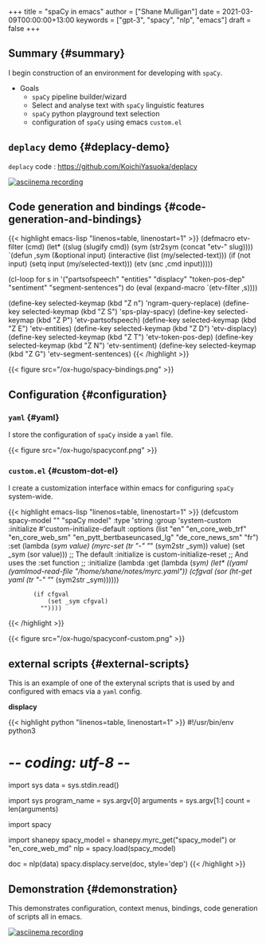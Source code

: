 +++
title = "spaCy in emacs"
author = ["Shane Mulligan"]
date = 2021-03-09T00:00:00+13:00
keywords = ["gpt-3", "spacy", "nlp", "emacs"]
draft = false
+++

## Summary {#summary}

I begin construction of an environment for developing with `spaCy`.

-   Goals
    -   `spaCy` pipeline builder/wizard
    -   Select and analyse text with `spaCy` linguistic features
    -   `spaCy` python playground text selection
    -   configuration of `spaCy` using emacs `custom.el`


## `deplacy` demo {#deplacy-demo}

`deplacy` code
: <https://github.com/KoichiYasuoka/deplacy>

<a title="asciinema recording" href="https://asciinema.org/a/OJcQVwHftFkLEypmaN8Qv8vLz" target="_blank"><img alt="asciinema recording" src="https://asciinema.org/a/OJcQVwHftFkLEypmaN8Qv8vLz.svg" /></a>


## Code generation and bindings {#code-generation-and-bindings}

{{< highlight emacs-lisp "linenos=table, linenostart=1" >}}
(defmacro etv-filter (cmd)
  (let* ((slug (slugify cmd))
         (sym (str2sym (concat "etv-" slug))))
    `(defun ,sym (&optional input)
       (interactive (list (my/selected-text)))
       (if (not input)
           (setq input (my/selected-text)))
       (etv (snc ,cmd input)))))

(cl-loop for s in
         '("partsofspeech"
           "entities"
           "displacy"
           "token-pos-dep"
           "sentiment"
           "segment-sentences")
         do
         (eval
          (expand-macro
           `(etv-filter ,s))))

(define-key selected-keymap (kbd "Z n") 'ngram-query-replace)
(define-key selected-keymap (kbd "Z S") 'sps-play-spacy)
(define-key selected-keymap (kbd "Z P") 'etv-partsofspeech)
(define-key selected-keymap (kbd "Z E") 'etv-entities)
(define-key selected-keymap (kbd "Z D") 'etv-displacy)
(define-key selected-keymap (kbd "Z T") 'etv-token-pos-dep)
(define-key selected-keymap (kbd "Z N") 'etv-sentiment)
(define-key selected-keymap (kbd "Z G") 'etv-segment-sentences)
{{< /highlight >}}

{{< figure src="/ox-hugo/spacy-bindings.png" >}}


## Configuration {#configuration}


### `yaml` {#yaml}

I store the configuration of `spaCy` inside a `yaml` file.

{{< figure src="/ox-hugo/spacyconf.png" >}}


### `custom.el` {#custom-dot-el}

I create a customization interface within
emacs for configuring `spaCy` system-wide.

{{< highlight emacs-lisp "linenos=table, linenostart=1" >}}
(defcustom spacy-model ""
  "spaCy model"
  :type 'string
  :group 'system-custom
  :initialize #'custom-initialize-default
  :options (list "en"
                 "en_core_web_trf"
                 "en_core_web_sm"
                 "en_pytt_bertbaseuncased_lg"
                 "de_core_news_sm"
                 "fr")
  :set (lambda (_sym value)
         (myrc-set (tr "-" "_" (sym2str _sym)) value)
         (set _sym (sor value)))
  ;; The default :initialize is custom-initialize-reset
  ;; And uses the :set function
  ;; :initialize (lambda
  :get (lambda (_sym)
         (let* ((yaml (yamlmod-read-file "/home/shane/notes/myrc.yaml"))
                (cfgval (sor (ht-get yaml (tr "-" "_" (sym2str _sym))))))

           (if cfgval
               (set _sym cfgval)
             ""))))
{{< /highlight >}}

{{< figure src="/ox-hugo/spacyconf-custom.png" >}}


## external scripts {#external-scripts}

This is an example of one of the exterynal
scripts that is used by and configured with
emacs via a `yaml` config.

<span class="underline">**displacy**</span>

{{< highlight python "linenos=table, linenostart=1" >}}
#!/usr/bin/env python3
# -*- coding: utf-8 -*-

import sys
data = sys.stdin.read()

import sys
program_name = sys.argv[0]
arguments = sys.argv[1:]
count = len(arguments)

import spacy

import shanepy
spacy_model = shanepy.myrc_get("spacy_model") or "en_core_web_md"
nlp = spacy.load(spacy_model)

doc = nlp(data)
spacy.displacy.serve(doc, style='dep')
{{< /highlight >}}


## Demonstration {#demonstration}

This demonstrates configuration, context
menus, bindings, code generation of scripts
all in emacs.

<a title="asciinema recording" href="https://asciinema.org/a/G2RFrnbIiAgYv5uz5lbnYNqxr" target="_blank"><img alt="asciinema recording" src="https://asciinema.org/a/G2RFrnbIiAgYv5uz5lbnYNqxr.svg" /></a>